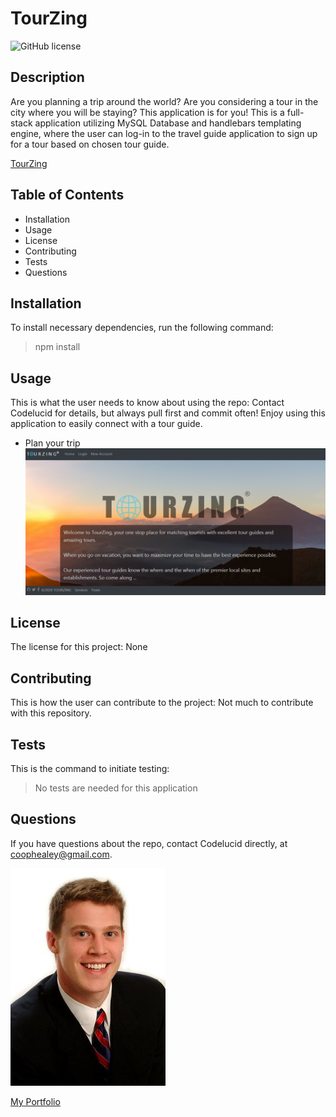 # TourZing  

![GitHub license](https://img.shields.io/badge/license-None-brightgreen)

## Description  

Are you planning a trip around the world?  Are you considering a tour in the city where you will be staying?  This application is for you! This is a full-stack application utilizing MySQL Database and handlebars templating engine, where the user can log-in to the travel guide application to sign up for a tour based on chosen tour guide.

[TourZing](https://degrassi-syrup-05027.herokuapp.com/ "TourZing")

## Table of Contents
- Installation 
- Usage
- License
- Contributing
- Tests
- Questions  

## Installation  

To install necessary dependencies, run the following command:
>npm install  

## Usage  

This is what the user needs to know about using the repo:
Contact Codelucid for details, but always pull first and commit often!  Enjoy using this application to easily connect with a tour guide. 
- Plan your trip
![Plan Trip](/stepOne.png) 

## License  

The license for this project:
None  

## Contributing  

This is how the user can contribute to the project:
Not much to contribute with this repository.  

## Tests  

This is the command to initiate testing:
>No tests are needed for this application  

## Questions  

If you have questions about the repo, contact Codelucid directly, at coophealey@gmail.com.

[![My Profile Picture](/profilePic.png)](https://github.com/codelucid "My Profile Picture")

[My Portfolio](https://codelucid.github.io/Portfolio/ "My Portfolio")